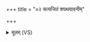 +++
title = "०२ सत्यजितं शपथयावनीम्"

+++
<details><summary>मूलम् (VS)</summary>

स॑त्य॒जितं॑ शपथ॒याव॑नीं॒ सह॑मानां पुनःस॒राम्। सर्वाः॒ सम॒ह्व्योष॑धीरि॒तो नः॑ पारया॒दिति॑ ॥
</details>